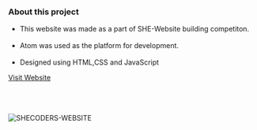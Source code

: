 <h3>About this project</h3>
<ul>
  <li>This website was made as a part of SHE-Website building competiton.</li><br />
  <li>Atom was used as the platform for development.</li><br />
<li>Designed using HTML,CSS and JavaScript</li>
 </ul> 
<a href="https://akshayaa-p.github.io/">Visit Website</a>

<br>
<br>
<br>
<br>

![SHECODERS-WEBSITE](https://user-images.githubusercontent.com/47331096/180026377-1a05e38a-a1a4-4b28-b1c5-bf2d125d00e4.png)
